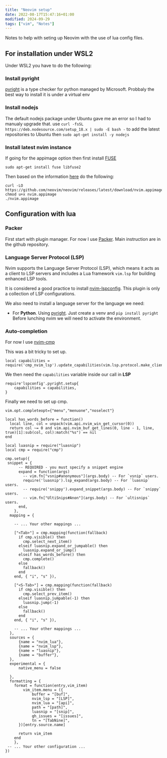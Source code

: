 ```yaml
---
title: "Neovim setup"
date: 2022-08-17T15:47:16+01:00
modified: 2024-09-29
tags: ["vim", "Notes"]
---
```


Notes to help with seting up Neovim with the use of lua config files.

## For installation under WSL2
Under WSL2 you have to do the following:

### Install pyright 

[pyright](https://github.com/Microsoft/pyright) is a type checker for python managed by Microsoft. 
Probbaly the best way to install it is under a virtual env

### Install nodejs

The default nodejs package under Ubuntu gave me an error so I had to manualy upgrade that. 
use
`curl -fsSL https://deb.nodesource.com/setup_18.x | sudo -E bash -`
to add the latest repositories to Ubuntu then 
`sudo apt-get install -y nodejs`

### Install latest nvim instance

If going for the appimage option then first install [FUSE](https://docs.appimage.org/user-guide/troubleshooting/fuse.html)

`sudo apt-get install fuse libfuse2`

Then based on the information [here](https://github.com/neovim/neovim/wiki/Installing-Neovim)
do the following:

```
curl -LO https://github.com/neovim/neovim/releases/latest/download/nvim.appimage
chmod u+x nvim.appimage
./nvim.appimage
```

## Configuration with lua

### Packer
First start with plugin manager. For now I use [Packer](https://github.com/wbthomason/packer.nvim).
Main instruction are in the github repository.  

### Language Server Protocol (LSP)

Nvim supports the Language Server Protocol (LSP), which means it acts as
a client to LSP servers and includes a Lua framework `vim.lsp` for building
enhanced LSP tools.

It is considered a good practice to install [nvim-lspconfig](https://github.com/neovim/nvim-lspconfig).
This plugin is only a collection of LSP configurations. 

We also need to install a language server for the language we need:
* For **Python**. Using [pyright](https://github.com/microsoft/pyright). Just create a venv and `pip install pyright`
Before lunching nvim we will need to activate the environment. 

### Auto-completion

For now I use [nvim-cmp](https://github.com/hrsh7th/nvim-cmp)

This was a bit tricky to set up. 

```
local capabilities = require('cmp_nvim_lsp').update_capabilities(vim.lsp.protocol.make_client_capabilities())
```

We then need the `capabilities` variable inside our call in **LSP**
```
require'lspconfig'.pyright.setup{
    capabilities = capabilities,
}
```

Finally we need to set up cmp.

```
vim.opt.completeopt={"menu","menuone","noselect"}

local has_words_before = function()
  local line, col = unpack(vim.api.nvim_win_get_cursor(0))
  return col ~= 0 and vim.api.nvim_buf_get_lines(0, line - 1, line, true)[1]:sub(col, col):match("%s") == nil
end

local luasnip = require("luasnip")
local cmp = require("cmp")

cmp.setup({
 snippet = {
      -- REQUIRED - you must specify a snippet engine
      expand = function(args)
        -- vim.fn["vsnip#anonymous"](args.body) -- For `vsnip` users.
        require('luasnip').lsp_expand(args.body) -- For `luasnip` users.
        -- require('snippy').expand_snippet(args.body) -- For `snippy` users.
        -- vim.fn["UltiSnips#Anon"](args.body) -- For `ultisnips` users.
      end,
    },
  mapping = {

    -- ... Your other mappings ...

    ["<Tab>"] = cmp.mapping(function(fallback)
      if cmp.visible() then
        cmp.select_next_item()
      elseif luasnip.expand_or_jumpable() then
        luasnip.expand_or_jump()
      elseif has_words_before() then
        cmp.complete()
      else
        fallback()
      end
    end, { "i", "s" }),

    ["<S-Tab>"] = cmp.mapping(function(fallback)
      if cmp.visible() then
        cmp.select_prev_item()
      elseif luasnip.jumpable(-1) then
        luasnip.jump(-1)
      else
        fallback()
      end
    end, { "i", "s" }),

    -- ... Your other mappings ...
  },
  sources = {
      {name = "nvim_lua"},
      {name = "nvim_lsp"},
      {name = "luasnip"},
      {name = "buffer"},
  },
  experimental = {
      native_menu = false

  },
  formatting = {
    format = function(entry,vim_item)
        vim_item.menu = ({
            buffer = "[buf]",
            nvim_lsp = "[LSP]",
            nvim_lua = "[api]",
            path = "[path]",
            luasnip = "[snip]",
            gh_issues = "[issues]",
            tn = "[TabNine]",
      })[entry.source.name]

      return vim_item
    end
    },
 -- ... Your other configuration ...
})
```

